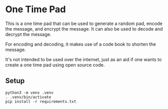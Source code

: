 # One Time Pad

This is a one time pad that can be used to generate a random pad, encode the message, and encrypt the message. It can also be used to decode and decrypt the message.

For encoding and decoding, it makes use of a code book to shorten the message.

It's not intended to be used over the internet, just as an aid if one wants to create a one time pad using open source code.


## Setup

```
python3 -m venv .venv
. .venv/bin/activate
pip install -r requirements.txt
```
